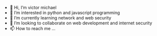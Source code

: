 - 👋 Hi, I’m victor michael
- 👀 I’m interested in python and javascript programming
- 🌱 I’m currently learning network and web security
- 💞️ I’m looking to collaborate on web development and internet security
- 📫 How to reach me ... 

<!---
hunterx13/hunterx13 is a ✨ special ✨ repository because its `README.md` (this file) appears on your GitHub profile.
You can click the Preview link to take a look at your changes.
--->
